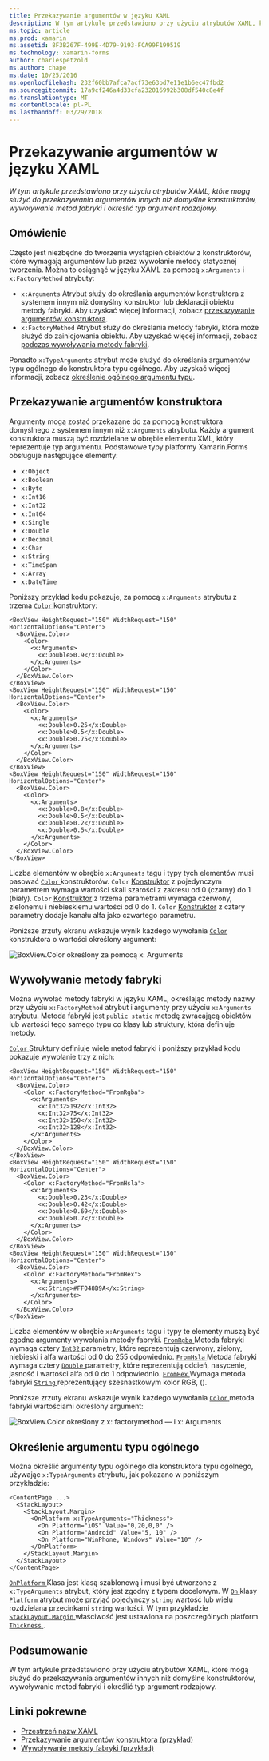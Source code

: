 ```yaml
---
title: Przekazywanie argumentów w języku XAML
description: W tym artykule przedstawiono przy użyciu atrybutów XAML, które mogą służyć do przekazywania argumentów innych niż domyślne konstruktorów, wywoływanie metod fabryki i określić typ argument rodzajowy.
ms.topic: article
ms.prod: xamarin
ms.assetid: 8F3B267F-499E-4D79-9193-FCA99F199519
ms.technology: xamarin-forms
author: charlespetzold
ms.author: chape
ms.date: 10/25/2016
ms.openlocfilehash: 232f60bb7afca7acf73e63bd7e11e1b6ec47fbd2
ms.sourcegitcommit: 17a9cf246a4d33cfa232016992b308df540c8e4f
ms.translationtype: MT
ms.contentlocale: pl-PL
ms.lasthandoff: 03/29/2018
---
```

# <a name="passing-arguments-in-xaml"></a>Przekazywanie argumentów w języku XAML

_W tym artykule przedstawiono przy użyciu atrybutów XAML, które mogą służyć do przekazywania argumentów innych niż domyślne konstruktorów, wywoływanie metod fabryki i określić typ argument rodzajowy._

## <a name="overview"></a>Omówienie

Często jest niezbędne do tworzenia wystąpień obiektów z konstruktorów, które wymagają argumentów lub przez wywołanie metody statycznej tworzenia. Można to osiągnąć w języku XAML za pomocą `x:Arguments` i `x:FactoryMethod` atrybuty:

- `x:Arguments` Atrybut służy do określania argumentów konstruktora z systemem innym niż domyślny konstruktor lub deklaracji obiektu metody fabryki. Aby uzyskać więcej informacji, zobacz [przekazywanie argumentów konstruktora](#constructor_arguments).
- `x:FactoryMethod` Atrybut służy do określania metody fabryki, która może służyć do zainicjowania obiektu. Aby uzyskać więcej informacji, zobacz [podczas wywoływania metody fabryki](#factory_methods).

Ponadto `x:TypeArguments` atrybut może służyć do określania argumentów typu ogólnego do konstruktora typu ogólnego. Aby uzyskać więcej informacji, zobacz [określenie ogólnego argumentu typu](#generic_type_arguments).

<a name="constructor_arguments" />

## <a name="passing-constructor-arguments"></a>Przekazywanie argumentów konstruktora

Argumenty mogą zostać przekazane do za pomocą konstruktora domyślnego z systemem innym niż `x:Arguments` atrybutu. Każdy argument konstruktora muszą być rozdzielane w obrębie elementu XML, który reprezentuje typ argumentu. Podstawowe typy platformy Xamarin.Forms obsługuje następujące elementy:

- `x:Object`
- `x:Boolean`
- `x:Byte`
- `x:Int16`
- `x:Int32`
- `x:Int64`
- `x:Single`
- `x:Double`
- `x:Decimal`
- `x:Char`
- `x:String`
- `x:TimeSpan`
- `x:Array`
- `x:DateTime`

Poniższy przykład kodu pokazuje, za pomocą `x:Arguments` atrybutu z trzema [ `Color` ](https://developer.xamarin.com/api/type/Xamarin.Forms.Color/) konstruktory:

```xaml
<BoxView HeightRequest="150" WidthRequest="150" HorizontalOptions="Center">
  <BoxView.Color>
    <Color>
      <x:Arguments>
        <x:Double>0.9</x:Double>
      </x:Arguments>
    </Color>
  </BoxView.Color>
</BoxView>
<BoxView HeightRequest="150" WidthRequest="150" HorizontalOptions="Center">
  <BoxView.Color>
    <Color>
      <x:Arguments>
        <x:Double>0.25</x:Double>
        <x:Double>0.5</x:Double>
        <x:Double>0.75</x:Double>
      </x:Arguments>
    </Color>
  </BoxView.Color>
</BoxView>
<BoxView HeightRequest="150" WidthRequest="150" HorizontalOptions="Center">
  <BoxView.Color>
    <Color>
      <x:Arguments>
        <x:Double>0.8</x:Double>
        <x:Double>0.5</x:Double>
        <x:Double>0.2</x:Double>
        <x:Double>0.5</x:Double>
      </x:Arguments>
    </Color>
  </BoxView.Color>
</BoxView>
```

Liczba elementów w obrębie `x:Arguments` tagu i typy tych elementów musi pasować [ `Color` ](https://developer.xamarin.com/api/type/Xamarin.Forms.Color/) konstruktorów. `Color` [Konstruktor](https://developer.xamarin.com/api/constructor/Xamarin.Forms.Color.Color/p/System.Double/) z pojedynczym parametrem wymaga wartości skali szarości z zakresu od 0 (czarny) do 1 (biały). `Color` [Konstruktor](https://developer.xamarin.com/api/constructor/Xamarin.Forms.Color.Color/p/System.Double/System.Double/System.Double/) z trzema parametrami wymaga czerwony, zielonemu i niebieskiemu wartości od 0 do 1. `Color` [Konstruktor](https://developer.xamarin.com/api/constructor/Xamarin.Forms.Color.Color/p/System.Double/System.Double/System.Double/System.Double/) z cztery parametry dodaje kanału alfa jako czwartego parametru.

Poniższe zrzuty ekranu wskazuje wynik każdego wywołania [ `Color` ](https://developer.xamarin.com/api/type/Xamarin.Forms.Color/) konstruktora o wartości określony argument:

![](passing-arguments-images/passing-arguments.png "BoxView.Color określony za pomocą x: Arguments")

<a name="factory_methods" />

## <a name="calling-factory-methods"></a>Wywoływanie metody fabryki

Można wywołać metody fabryki w języku XAML, określając metody nazwy przy użyciu `x:FactoryMethod` atrybut i argumenty przy użyciu `x:Arguments` atrybutu. Metoda fabryki jest `public static` metodę zwracającą obiektów lub wartości tego samego typu co klasy lub struktury, która definiuje metody.

[ `Color` ](https://developer.xamarin.com/api/type/Xamarin.Forms.Color/) Struktury definiuje wiele metod fabryki i poniższy przykład kodu pokazuje wywołanie trzy z nich:

```xaml
<BoxView HeightRequest="150" WidthRequest="150" HorizontalOptions="Center">
  <BoxView.Color>
    <Color x:FactoryMethod="FromRgba">
      <x:Arguments>
        <x:Int32>192</x:Int32>
        <x:Int32>75</x:Int32>
        <x:Int32>150</x:Int32>                      
        <x:Int32>128</x:Int32>
      </x:Arguments>
    </Color>
  </BoxView.Color>
</BoxView>
<BoxView HeightRequest="150" WidthRequest="150" HorizontalOptions="Center">
  <BoxView.Color>
    <Color x:FactoryMethod="FromHsla">
      <x:Arguments>
        <x:Double>0.23</x:Double>
        <x:Double>0.42</x:Double>
        <x:Double>0.69</x:Double>
        <x:Double>0.7</x:Double>
      </x:Arguments>
    </Color>
  </BoxView.Color>
</BoxView>
<BoxView HeightRequest="150" WidthRequest="150" HorizontalOptions="Center">
  <BoxView.Color>
    <Color x:FactoryMethod="FromHex">
      <x:Arguments>
        <x:String>#FF048B9A</x:String>
      </x:Arguments>
    </Color>
  </BoxView.Color>
</BoxView>
```

Liczba elementów w obrębie `x:Arguments` tagu i typy te elementy muszą być zgodne argumenty wywołania metody fabryki. [ `FromRgba` ](https://developer.xamarin.com/api/member/Xamarin.Forms.Color.FromRgba/p/System.Int32/System.Int32/System.Int32/System.Int32/) Metoda fabryki wymaga cztery [ `Int32` ](https://docs.microsoft.com/dotnet/api/system.int32) parametry, które reprezentują czerwony, zielony, niebieski i alfa wartości od 0 do 255 odpowiednio. [ `FromHsla` ](https://developer.xamarin.com/api/member/Xamarin.Forms.Color.FromHsla/p/System.Double/System.Double/System.Double/System.Double/) Metoda fabryki wymaga cztery [ `Double` ](https://docs.microsoft.com/dotnet/api/system.double) parametry, które reprezentują odcień, nasycenie, jasność i wartości alfa od 0 do 1 odpowiednio. [ `FromHex` ](https://developer.xamarin.com/api/member/Xamarin.Forms.Color.FromHex/p/System.String/) Wymaga metoda fabryki [ `String` ](https://docs.microsoft.com/dotnet/api/system.string) reprezentujący szesnastkowym kolor RGB, ().

Poniższe zrzuty ekranu wskazuje wynik każdego wywołania [ `Color` ](https://developer.xamarin.com/api/type/Xamarin.Forms.Color/) metoda fabryki wartościami określony argument:

![](passing-arguments-images/factory-methods.png "BoxView.Color określony z x: factorymethod — i x: Arguments")

<a name="generic_type_arguments" />

## <a name="specifying-a-generic-type-argument"></a>Określenie argumentu typu ogólnego

Można określić argumenty typu ogólnego dla konstruktora typu ogólnego, używając `x:TypeArguments` atrybutu, jak pokazano w poniższym przykładzie:

```xaml
<ContentPage ...>
  <StackLayout>
    <StackLayout.Margin>
      <OnPlatform x:TypeArguments="Thickness">
        <On Platform="iOS" Value="0,20,0,0" />
        <On Platform="Android" Value="5, 10" />
        <On Platform="WinPhone, Windows" Value="10" />
      </OnPlatform>
    </StackLayout.Margin>
  </StackLayout>
</ContentPage>
```

[ `OnPlatform` ](https://developer.xamarin.com/api/type/Xamarin.Forms.OnPlatform%3CT%3E/) Klasa jest klasą szablonową i musi być utworzone z `x:TypeArguments` atrybut, który jest zgodny z typem docelowym. W [ `On` ](https://developer.xamarin.com/api/type/Xamarin.Forms.On/) klasy [ `Platform` ](https://developer.xamarin.com/api/property/Xamarin.Forms.On.Platform/) atrybut może przyjąć pojedynczy `string` wartość lub wielu rozdzielana przecinkami `string` wartości. W tym przykładzie [ `StackLayout.Margin` ](https://developer.xamarin.com/api/property/Xamarin.Forms.View.Margin/) właściwość jest ustawiona na poszczególnych platform [ `Thickness` ](https://developer.xamarin.com/api/type/Xamarin.Forms.Thickness/).

## <a name="summary"></a>Podsumowanie

W tym artykule przedstawiono przy użyciu atrybutów XAML, które mogą służyć do przekazywania argumentów innych niż domyślne konstruktorów, wywoływanie metod fabryki i określić typ argument rodzajowy.


## <a name="related-links"></a>Linki pokrewne

- [Przestrzeń nazw XAML](~/xamarin-forms/xaml/namespaces.md)
- [Przekazywanie argumentów konstruktora (przykład)](https://developer.xamarin.com/samples/xamarin-forms/xaml/passingconstructorarguments/)
- [Wywoływanie metody fabryki (przykład)](https://developer.xamarin.com/samples/xamarin-forms/xaml/callingfactorymethods/)
